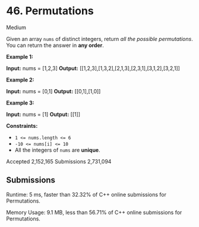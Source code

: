 # 46.  Permutations

Medium


Given an array  `nums`  of distinct integers, return  _all the possible permutations_. You can return the answer in  **any order**.

**Example 1:**

**Input:** nums = [1,2,3]
**Output:** [[1,2,3],[1,3,2],[2,1,3],[2,3,1],[3,1,2],[3,2,1]]

**Example 2:**

**Input:** nums = [0,1]
**Output:** [[0,1],[1,0]]

**Example 3:**

**Input:** nums = [1]
**Output:** [[1]]

**Constraints:**

-   `1 <= nums.length <= 6`
-   `-10 <= nums[i] <= 10`
-   All the integers of  `nums`  are  **unique**.

Accepted 2,152,165  Submissions 2,731,094

## Submissions 
Runtime: 5 ms, faster than  32.32%  of  C++  online submissions for  Permutations.

Memory Usage: 9.1 MB, less than  56.71%  of  C++  online submissions for  Permutations.